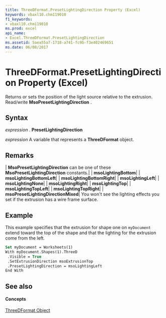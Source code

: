 ```yaml
---
title: ThreeDFormat.PresetLightingDirection Property (Excel)
keywords: vbaxl10.chm119010
f1_keywords:
- vbaxl10.chm119010
ms.prod: excel
api_name:
- Excel.ThreeDFormat.PresetLightingDirection
ms.assetid: 5aea55a7-1718-a741-fc9b-f3e402469651
ms.date: 06/08/2017
---
```



# ThreeDFormat.PresetLightingDirection Property (Excel)

Returns or sets the position of the light source relative to the extrusion. Read/write **MsoPresetLightingDirection** .


## Syntax

 _expression_ . **PresetLightingDirection**

 _expression_ A variable that represents a **ThreeDFormat** object.


## Remarks



| **MsoPresetLightingDirection** can be one of these **MsoPresetLightingDirection** constants.|
| **msoLightingBottom**|
| **msoLightingBottomLeft**|
| **msoLightingBottomRight**|
| **msoLightingLeft**|
| **msoLightingNone**|
| **msoLightingRight**|
| **msoLightingTop**|
| **msoLightingTopLeft**|
| **msoLightingTopRight**|
| **msoPresetLightingDirectionMixed**|
You won't see the lighting effects you set if the extrusion has a wire frame surface.


## Example

This example specifies that the extrusion for shape one on  `myDocument` extend toward the top of the shape and that the lighting for the extrusion come from the left.


```vb
Set myDocument = Worksheets(1) 
With myDocument.Shapes(1).ThreeD 
 .Visible = True 
 .SetExtrusionDirection msoExtrusionTop 
 .PresetLightingDirection = msoLightingLeft 
End With
```


## See also


#### Concepts


[ThreeDFormat Object](threedformat-object-excel.md)

